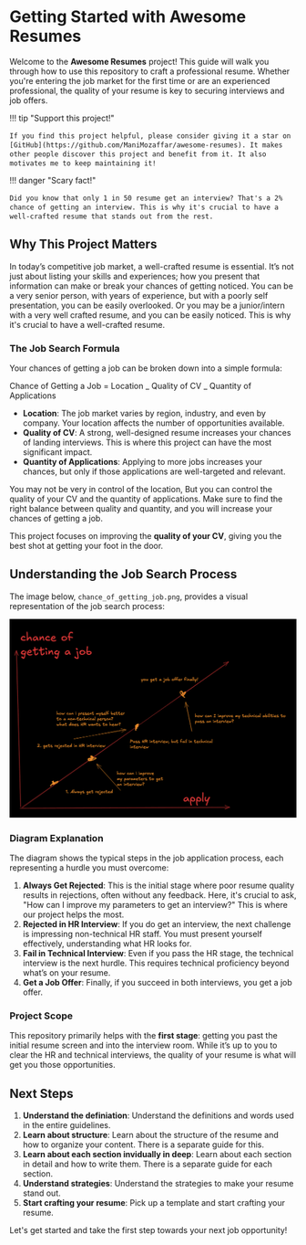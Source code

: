 # Getting Started with Awesome Resumes

Welcome to the **Awesome Resumes** project! This guide will walk you through how to use this repository to craft a professional resume. Whether you're entering the job market for the first time or are an experienced professional, the quality of your resume is key to securing interviews and job offers.

!!! tip "Support this project!"

    If you find this project helpful, please consider giving it a star on [GitHub](https://github.com/ManiMozaffar/awesome-resumes). It makes other people discover this project and benefit from it. It also motivates me to keep maintaining it!

!!! danger "Scary fact!"

    Did you know that only 1 in 50 resume get an interview? That's a 2% chance of getting an interview. This is why it's crucial to have a well-crafted resume that stands out from the rest.

## Why This Project Matters

In today’s competitive job market, a well-crafted resume is essential. It’s not just about listing your skills and experiences; how you present that information can make or break your chances of getting noticed. You can be a very senior person, with years of experience, but with a poorly self presentation, you can be easily overlooked. Or you may be a junior/intern with a very well crafted resume, and you can be easily noticed. This is why it's crucial to have a well-crafted resume.

### The Job Search Formula

Your chances of getting a job can be broken down into a simple formula:

Chance of Getting a Job = Location _ Quality of CV _ Quantity of Applications

- **Location**: The job market varies by region, industry, and even by company. Your location affects the number of opportunities available.
- **Quality of CV**: A strong, well-designed resume increases your chances of landing interviews. This is where this project can have the most significant impact.
- **Quantity of Applications**: Applying to more jobs increases your chances, but only if those applications are well-targeted and relevant.

You may not be very in control of the location, But you can control the quality of your CV and the quantity of applications. Make sure to find the right balance between quality and quantity, and you will increase your chances of getting a job.

This project focuses on improving the **quality of your CV**, giving you the best shot at getting your foot in the door.

## Understanding the Job Search Process

The image below, `chance_of_getting_job.png`, provides a visual representation of the job search process:

![Chance of Getting a Job](images/chance_of_getting_job.png)

### Diagram Explanation

The diagram shows the typical steps in the job application process, each representing a hurdle you must overcome:

1. **Always Get Rejected**: This is the initial stage where poor resume quality results in rejections, often without any feedback. Here, it's crucial to ask, "How can I improve my parameters to get an interview?" This is where our project helps the most.
2. **Rejected in HR Interview**: If you do get an interview, the next challenge is impressing non-technical HR staff. You must present yourself effectively, understanding what HR looks for.
3. **Fail in Technical Interview**: Even if you pass the HR stage, the technical interview is the next hurdle. This requires technical proficiency beyond what’s on your resume.
4. **Get a Job Offer**: Finally, if you succeed in both interviews, you get a job offer.

### Project Scope

This repository primarily helps with the **first stage**: getting you past the initial resume screen and into the interview room. While it’s up to you to clear the HR and technical interviews, the quality of your resume is what will get you those opportunities.

## Next Steps

1. **Understand the definiation**: Understand the definitions and words used in the entire guidelines.
2. **Learn about structure**: Learn about the structure of the resume and how to organize your content. There is a separate guide for this.
3. **Learn about each section invidually in deep**: Learn about each section in detail and how to write them. There is a separate guide for each section.
4. **Understand strategies**: Understand the strategies to make your resume stand out.
5. **Start crafting your resume**: Pick up a template and start crafting your resume.

Let's get started and take the first step towards your next job opportunity!
